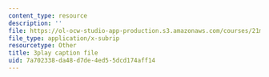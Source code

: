 ```yaml
---
content_type: resource
description: ''
file: https://ol-ocw-studio-app-production.s3.amazonaws.com/courses/21m-355-musical-improvisation-spring-2013/7a702338da48d7de4ed55dcd174aff14_ozWf4TDXvdk.srt
file_type: application/x-subrip
resourcetype: Other
title: 3play caption file
uid: 7a702338-da48-d7de-4ed5-5dcd174aff14
---
```

